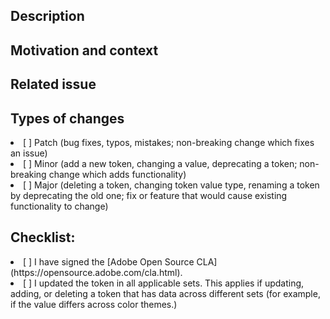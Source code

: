 <!--- Title: Provide a general summary of your changes in the Title above -->
<!--- Reviewers: Include @karstens, @GarthDB, @mrcjhicks, @lynnhao, @KayiuCarlson, @nabuhasan -->
<!--- Approval: PRs require two reviews at the minimum (one from the engineering team and one from the design team) in order to be considered "approved" and ready to merge -->

## Description

<!--- Describe your changes in detail, including a list of changes -->

## Motivation and context

<!--- Why is this change required? What problem does it solve? -->

## Related issue

<!--- This project only accepts pull requests related to open issues -->
<!--- If suggesting a new feature or change, please discuss it in #spectrum_tokens_talk or design workshop, first -->
<!--- If fixing a bug, there should be an issue describing it with steps to reproduce -->
<!--- Please link to the issue on the next line: -->

## Types of changes

<!--- What types of changes does your code introduce? Put an `x` in all the boxes that apply: -->

<li> [ ] Patch (bug fixes, typos, mistakes; non-breaking change which fixes an issue) </li>
<li> [ ] Minor (add a new token, changing a value, deprecating a token; non-breaking change which adds functionality) </li>
<li> [ ] Major (deleting a token, changing token value type, renaming a token by deprecating the old one; fix or feature that would cause existing functionality to change) </li>

## Checklist:

<!--- Go over all the following points, and put an `x` in all the boxes that apply. -->
<!--- If you're unsure about any of these, don't hesitate to ask. We're here to help! -->

<li> [ ] I have signed the [Adobe Open Source CLA](https://opensource.adobe.com/cla.html). </li>
<li> [ ] I updated the token in all applicable sets. This applies if updating, adding, or deleting a token that has data across different sets (for example, if the value differs across color themes.) </li>
